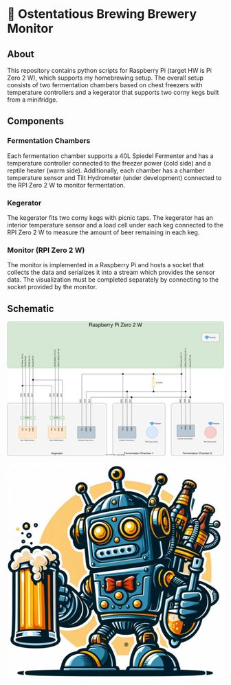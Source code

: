 # :beer: Ostentatious Brewing Brewery Monitor
## About
This repository contains python scripts for Raspberry Pi (target HW is Pi Zero 2 W), which supports my homebrewing setup. The overall setup consists of two fermentation chambers based on chest freezers with temperature controllers and a kegerator that supports two corny kegs built from a minifridge.

## Components

### Fermentation Chambers
Each fermentation chamber supports a 40L Spiedel Fermenter and has a temperature controller connected to the freezer power (cold side) and a reptile heater (warm side). Additionally, each chamber has a chamber temperature sensor and Tilt Hydrometer (under development) connected to the RPI Zero 2 W to monitor fermentation.

### Kegerator
The kegerator fits two corny kegs with picnic taps. The kegerator has an interior temperature sensor and a load cell under each keg connected to the RPI Zero 2 W to measure the amount of beer remaining in each keg.

### Monitor (RPI Zero 2 W)
The monitor is implemented in a Raspberry Pi and hosts a socket that collects the data and serializes it into a stream which provides the sensor data. The visualization must be completed separately by connecting to the socket provided by the monitor.

## Schematic
![Schematic](BreweryMonitor.drawio.svg)

![OB](OstentatiousBrewingRobot.jpeg)
